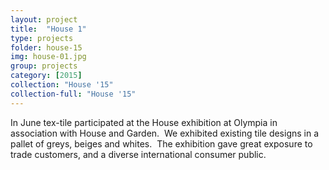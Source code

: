 ```yaml
---
layout: project
title:  "House 1"
type: projects
folder: house-15
img: house-01.jpg
group: projects
category: [2015]
collection: "House '15"
collection-full: "House '15"
---
```


In June tex-tile participated at the House exhibition at Olympia in association with House and Garden.  We exhibited existing tile designs in a pallet of greys, beiges and whites.  The exhibition gave great exposure to trade customers, and a diverse international consumer public.